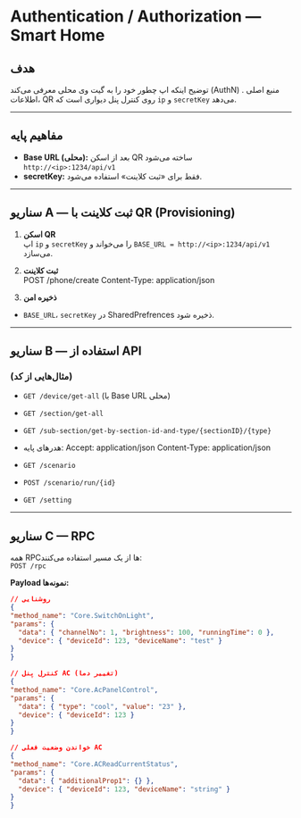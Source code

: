 # Authentication / Authorization — Smart Home

## هدف
توضیح اینکه اپ چطور خود را به گیت‌ وی محلی معرفی می‌کند (AuthN) . منبع اصلی اطلاعات، QR روی کنترل‌ پنل دیواری است که `ip` و `secretKey` می‌دهد.

---

## مفاهیم پایه
- **Base URL (محلی):** بعد از اسکن QR ساخته می‌شود  
  `http://<ip>:1234/api/v1`
- **secretKey:** فقط برای «ثبت کلاینت» استفاده می‌شود.
---

## سناریو A — ثبت کلاینت با QR (Provisioning)

1) **اسکن QR**  
   اپ `ip` و `secretKey` را می‌خواند و `BASE_URL = http://<ip>:1234/api/v1` می‌سازد.

2) **ثبت کلاینت**  
POST /phone/create
Content-Type: application/json

1) **ذخیره امن**  
- `BASE_URL`، `secretKey` در SharedPrefrences ذخیره شود.

---

## سناریو B — استفاده از API

###  (مثال‌هایی از کد)
- `GET /device/get-all` (با Base URL محلی)
- `GET /section/get-all`
- `GET /sub-section/get-by-section-id-and-type/{sectionID}/{type}`
- هدرهای پایه:
Accept: application/json
Content-Type: application/json

- `GET /scenario`
- `POST /scenario/run/{id}`
- `GET /setting`

---

## سناریو C — RPC

همه RPCها از یک مسیر استفاده می‌کنند:  
`POST /rpc`

**Payload نمونه‌ها:**
```json
// روشنایی
{
"method_name": "Core.SwitchOnLight",
"params": {
  "data": { "channelNo": 1, "brightness": 100, "runningTime": 0 },
  "device": { "deviceId": 123, "deviceName": "test" }
}
}

// کنترل پنل AC (تغییر دما)
{
"method_name": "Core.AcPanelControl",
"params": {
  "data": { "type": "cool", "value": "23" },
  "device": { "deviceId": 123 }
}
}

// خواندن وضعیت فعلی AC
{
"method_name": "Core.ACReadCurrentStatus",
"params": {
  "data": { "additionalProp1": {} },
  "device": { "deviceId": 123, "deviceName": "string" }
}
}


